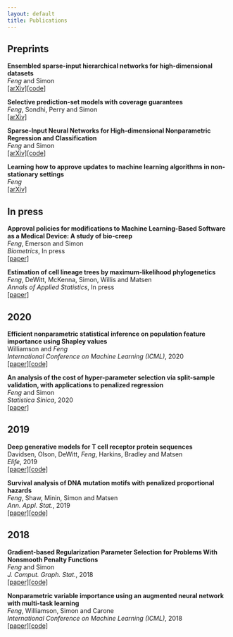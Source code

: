 ```yaml
---
layout: default
title: Publications
---
```


## Preprints
**Ensembled sparse-input hierarchical networks for high-dimensional datasets**<br />
*Feng* and Simon<br />
[\[arXiv\]](http://arxiv.org/abs/2005.04834)[\[code\]](https://github.com/jjfeng/easier_net)

**Selective prediction-set models with coverage guarantees**<br />
*Feng*, Sondhi, Perry and Simon<br />
[\[arXiv\]](http://arxiv.org/abs/1906.05473)

**Sparse-Input Neural Networks for High-dimensional Nonparametric Regression and Classification**<br />
*Feng* and Simon<br />
[\[arXiv\]](http://arxiv.org/abs/1711.07592)[\[code\]](https://github.com/jjfeng/spinn)

**Learning how to approve updates to machine learning algorithms in non-stationary settings**<br />
*Feng*<br />
[\[arXiv\]](http://arxiv.org/abs/2012.07278)

## In press
**Approval policies for modifications to Machine Learning-Based Software as a Medical Device: A study of bio-creep**<br />
*Feng*, Emerson and Simon<br />
*Biometrics*, In press<br />
[\[paper\]](https://doi.org/10.1111/biom.13379)

**Estimation of cell lineage trees by maximum-likelihood phylogenetics**<br />
*Feng*, DeWitt, McKenna, Simon, Willis and Matsen<br />
*Annals of Applied Statistics*, In press<br />
[\[paper\]](https://www.biorxiv.org/content/10.1101/595215v1.full)

## 2020
**Efficient nonparametric statistical inference on population feature importance using Shapley values**<br />
Williamson and *Feng*<br />
*International Conference on Machine Learning (ICML)*, 2020<br />
[\[paper\]](https://proceedings.icml.cc/static/paper_files/icml/2020/3042-Paper.pdf)[\[code\]](https://github.com/bdwilliamson/spvim_supplementary)

**An analysis of the cost of hyper-parameter selection via split-sample validation, with applications to penalized regression**<br />
*Feng* and Simon<br />
*Statistica Sinica*, 2020<br />
[\[paper\]](http://www3.stat.sinica.edu.tw/ss_newpaper/SS-2017-0310_na.pdf)

## 2019
**Deep generative models for T cell receptor protein sequences**<br />
Davidsen, Olson, DeWitt, *Feng*, Harkins, Bradley and Matsen<br />
*Elife*, 2019<br />
[\[paper\]](http://dx.doi.org/10.7554/eLife.46935)[\[code\]](https://github.com/matsengrp/vampire/)

**Survival analysis of DNA mutation motifs with penalized proportional hazards**<br />
*Feng*, Shaw, Minin, Simon and Matsen<br />
*Ann. Appl. Stat.*, 2019<br />
[\[paper\]](https://projecteuclid.org/euclid.aoas/1560758446)[\[code\]](https://github.com/matsengrp/samm)

## 2018
**Gradient-based Regularization Parameter Selection for Problems With Nonsmooth Penalty Functions**<br />
*Feng* and Simon<br />
*J. Comput. Graph. Stat.*, 2018<br />
[\[paper\]](https://doi.org/10.1080/10618600.2017.1390470)[\[code\]](https://github.com/jjfeng/nonsmooth-joint-opt)

**Nonparametric variable importance using an augmented neural network with multi-task learning**<br />
*Feng*, Williamson, Simon and Carone<br />
*International Conference on Machine Learning (ICML)*, 2018<br />
[\[paper\]](http://proceedings.mlr.press/v80/feng18a.html)[\[code\]](https://github.com/jjfeng/nnet_var_import)